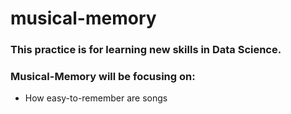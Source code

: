 # musical-memory

### This practice is for learning new skills in Data Science.
### Musical-Memory will be focusing on:
* How easy-to-remember are songs
